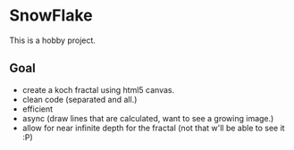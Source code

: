 SnowFlake
=========

This is a hobby project. 

Goal
----
- create a koch fractal using html5 canvas.
- clean code (separated and all.)
- efficient
- async (draw lines that are calculated, want to see a growing image.)
- allow for near infinite depth for the fractal (not that w'll be able to see it :P)
